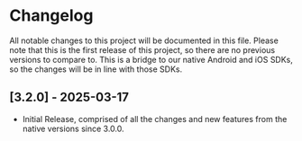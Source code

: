 # Changelog

All notable changes to this project will be documented in this file. Please note that this is the first release of this project, so there are no previous versions to compare to. This is a bridge to our native Android and iOS SDKs, so the changes will be in line with those SDKs.

## [3.2.0] - 2025-03-17

- Initial Release, comprised of all the changes and new features from the native versions since 3.0.0.
